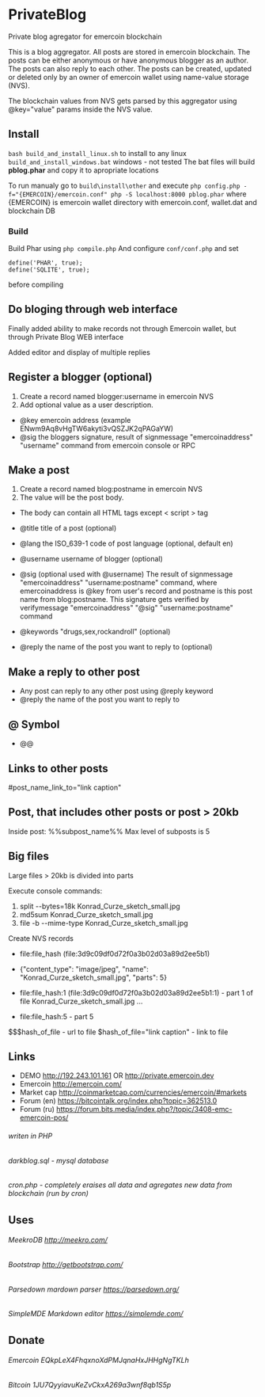 # PrivateBlog
Private blog agregator for emercoin blockchain

This is a blog aggregator. All posts are stored in emercoin blockchain. The posts can be either anonymous or have anonymous blogger as an author. The posts can also reply to each other. The posts can be created, updated or deleted only by an owner of emercoin wallet using name-value storage (NVS).

The blockchain values from NVS gets parsed by this aggregator using @key="value" params inside the NVS value.

## Install
`bash build_and_install_linux.sh` to install to any linux
`build_and_install_windows.bat` windows - not tested
The bat files will build **pblog.phar** and copy it to apropriate locations

To run manualy go to `build\install\other` and execute
`php config.php -f="{EMERCOIN}/emercoin.conf"
php -S localhost:8000 pblog.phar`
where {EMERCOIN} is emercoin wallet directory with emercoin.conf, wallet.dat and blockchain DB

### Build
Build Phar using `php compile.php`
And configure `conf/conf.php` and set
```
define('PHAR', true);
define('SQLITE', true);
```
before compiling

## Do bloging through web interface
Finally added ability to make records not through Emercoin wallet, but through Private Blog WEB interface

Added editor and display of multiple replies

## Register a blogger (optional)
1. Create a record named blogger:username in emercoin NVS
2. Add optional value as a user description. 

* @key emercoin address (example ENwm9Aq8vHgTW6akyti3vQSZJK2qPAGaYW)
* @sig the bloggers signature, result of signmessage "emercoinaddress" "username" command from emercoin console or RPC

## Make a post
1. Create a record named blog:postname in emercoin NVS
2. The value will be the post body.
* The body can contain all HTML tags except < script > tag 

* @title title of a post (optional)
* @lang the ISO_639-1 code of post language (optional, default en)
* @username username of blogger (optional)
* @sig (optional used with @username) 
The result of signmessage "emercoinaddress" "username:postname" command, where emercoinaddress is @key from user's record and postname is this post name from blog:postname. This signature gets verified by verifymessage "emercoinaddress" "@sig" "username:postname" command
* @keywords "drugs,sex,rockandroll" (optional)
* @reply the name of the post you want to reply to (optional)

## Make a reply to other post
* Any post can reply to any other post using @reply keyword 
* @reply the name of the post you want to reply to

## @ Symbol
* @@

## Links to other posts
 #post_name_link_to="link caption"

## Post, that includes other posts or post > 20kb
Inside post: %%subpost_name%%
Max level of subposts is 5

## Big files
 Large files > 20kb is divided into parts

 Execute console commands:
1. split --bytes=18k Konrad_Curze_sketch_small.jpg
2. md5sum Konrad_Curze_sketch_small.jpg
3. file -b --mime-type Konrad_Curze_sketch_small.jpg
 
 Create NVS records

* file:file_hash (file:3d9c09df0d72f0a3b02d03a89d2ee5b1)
* {"content_type": "image/jpeg", "name": "Konrad_Curze_sketch_small.jpg", "parts": 5}

* file:file_hash:1 (file:3d9c09df0d72f0a3b02d03a89d2ee5b1:1) - part 1 of file Konrad_Curze_sketch_small.jpg
 ...
* file:file_hash:5 - part 5
 

 $$$hash_of_file - url to file
 $hash_of_file="link caption" - link to file

## Links
* DEMO http://192.243.101.161 OR http://private.emercoin.dev
* Emercoin http://emercoin.com/
* Market cap http://coinmarketcap.com/currencies/emercoin/#markets
* Forum (en) https://bitcointalk.org/index.php?topic=362513.0
* Forum (ru) https://forum.bits.media/index.php?/topic/3408-emc-emercoin-pos/

###### writen in PHP
###### darkblog.sql - mysql database
###### cron.php - completely eraises all data and agregates new data from blockchain (run by cron)

## Uses

###### MeekroDB http://meekro.com/
###### Bootstrap http://getbootstrap.com/
###### Parsedown mardown parser https://parsedown.org/
###### SimpleMDE Markdown editor https://simplemde.com/

## Donate

###### Emercoin EQkpLeX4FhqxnoXdPMJqnaHxJHHgNgTKLh
###### Bitcoin 1JU7QyyiavuKeZvCkxA269a3wnf8qb1S5p